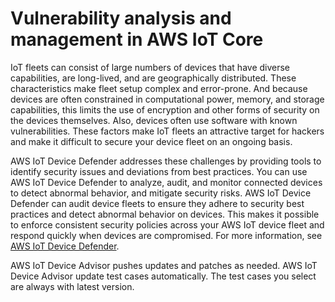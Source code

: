 # Vulnerability analysis and management in AWS IoT Core<a name="vulnerability-analysis-and-management"></a>

IoT fleets can consist of large numbers of devices that have diverse capabilities, are long\-lived, and are geographically distributed\. These characteristics make fleet setup complex and error\-prone\. And because devices are often constrained in computational power, memory, and storage capabilities, this limits the use of encryption and other forms of security on the devices themselves\. Also, devices often use software with known vulnerabilities\. These factors make IoT fleets an attractive target for hackers and make it difficult to secure your device fleet on an ongoing basis\.

AWS IoT Device Defender addresses these challenges by providing tools to identify security issues and deviations from best practices\. You can use AWS IoT Device Defender to analyze, audit, and monitor connected devices to detect abnormal behavior, and mitigate security risks\. AWS IoT Device Defender can audit device fleets to ensure they adhere to security best practices and detect abnormal behavior on devices\. This makes it possible to enforce consistent security policies across your AWS IoT device fleet and respond quickly when devices are compromised\. For more information, see [AWS IoT Device Defender](device-defender.md)\.

AWS IoT Device Advisor pushes updates and patches as needed\. AWS IoT Device Advisor update test cases automatically\. The test cases you select are always with latest version\.